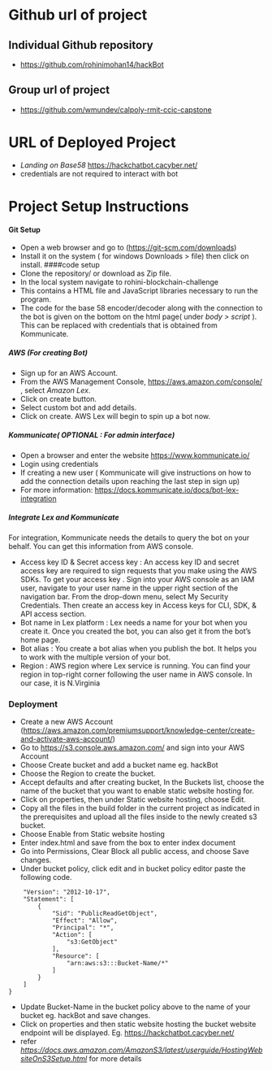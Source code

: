 # Github url of project 
## Individual Github repository
* https://github.com/rohinimohan14/hackBot
## Group url of project 
* https://github.com/wmundev/calpoly-rmit-ccic-capstone
# URL of Deployed Project
* *Landing on Base58* https://hackchatbot.cacyber.net/ 
* credentials are not required to interact with bot

# Project Setup Instructions 
#### Git Setup
* Open a web browser and go to (https://git-scm.com/downloads)
* Install it on the system ( for windows Downloads > file) then click on install. 
####code setup
* Clone the repository/ or download as Zip file. 
* In the local system navigate to rohini-blockchain-challenge
* This contains a HTML file and JavaScript libraries necessary to run the program.
* The code for the base 58 encoder/decoder along with the connection to the bot is given on the bottom on the html page( under *body > script* ). This can be replaced with credentials that is obtained from Kommunicate. 

##### AWS *(For creating Bot)* 
* Sign up for an AWS Account. 
* From the AWS Management Console, https://aws.amazon.com/console/ , select *Amazon Lex*. 
* Click on create button. 
* Select custom bot and add details.
* Click on create. AWS Lex will begin to spin up a bot now. 

##### Kommunicate( OPTIONAL : For admin interface) 
* Open a browser and enter the website https://www.kommunicate.io/
* Login using credentials 
* If creating a new user ( Kommunicate will give instructions on how to add the connection details upon reaching the last step in sign up) 
* For more information:  https://docs.kommunicate.io/docs/bot-lex-integration

##### Integrate Lex and Kommunicate 
For integration, Kommunicate needs the details to query the bot on your behalf. You can get this information from AWS console.
* Access key ID & Secret access key : An access key ID and secret access key are required to sign requests that you make using the AWS SDKs. To get your access key . Sign into your AWS console as an IAM user, navigate to your user name in the upper right section of the navigation bar. From the drop-down menu, select My Security Credentials. Then create an access key in Access keys for CLI, SDK, & API access section. 
* Bot name in Lex platform : Lex needs a name for your bot when you create it. Once you created the bot, you can also get it from the bot’s home page. 
* Bot alias : You create a bot alias when you publish the bot. It helps you to work with the multiple version of your bot. 
* Region : AWS region where Lex service is running. You can find your region in top-right corner following the user name in AWS console. In our case, it is N.Virginia

### Deployment 
* Create a new AWS Account (https://aws.amazon.com/premiumsupport/knowledge-center/create-and-activate-aws-account/)
* Go to https://s3.console.aws.amazon.com/ and sign into your AWS Account
* Choose Create bucket and add a bucket name eg. hackBot
* Choose the Region to create the bucket.
* Accept defaults and after creating bucket, In the Buckets list, choose the name of the bucket that you want to enable static website hosting for.
* Click on properties, then under Static website hosting, choose Edit.
* Copy all the files in the build folder in the current project as indicated in the prerequisites and upload all the files inside to the newly created s3 bucket.
* Choose Enable from Static website hosting
* Enter index.html and save from the box to enter index document
* Go into Permissions, Clear Block all public access, and choose Save changes.
* Under bucket policy, click edit and in bucket policy editor paste the following code.
```{
    "Version": "2012-10-17",
    "Statement": [
        {
            "Sid": "PublicReadGetObject",
            "Effect": "Allow",
            "Principal": "*",
            "Action": [
                "s3:GetObject"
            ],
            "Resource": [
                "arn:aws:s3:::Bucket-Name/*"
            ]
        }
    ]
}
```
* Update Bucket-Name in the bucket policy above to the name of your bucket eg. hackBot and save changes.
* Click on properties and then static website hosting the bucket website endpoint will be displayed. Eg. https://hackchatbot.cacyber.net/
* refer *https://docs.aws.amazon.com/AmazonS3/latest/userguide/HostingWebsiteOnS3Setup.html* for more details 

